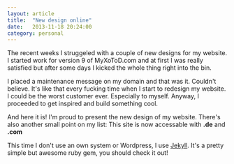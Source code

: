 ```yaml
---
layout: article
title:  "New design online"
date:   2013-11-18 20:24:00
category: personal
---
```


The recent weeks I struggeled with a couple of new designs for my website. I started work for version 9 of MyXoToD.com and at first I was really satisfied but after some days I kicked the whole thing right into the bin.

I placed a maintenance message on my domain and that was it. Couldn't believe. It's like that every fucking time when I start to redesign my website. I could be the worst customer ever. Especially to myself. Anyway, I proceeded to get inspired and build something cool.

And here it is! I'm proud to present the new design of my website. There's also another small point on my list: This site is now accessable with **.de** and **.com**

This time I don't use an own system or Wordpress, I use [Jekyll](http://www.jekyllrb.com). It's a pretty simple but awesome ruby gem, you should check it out!